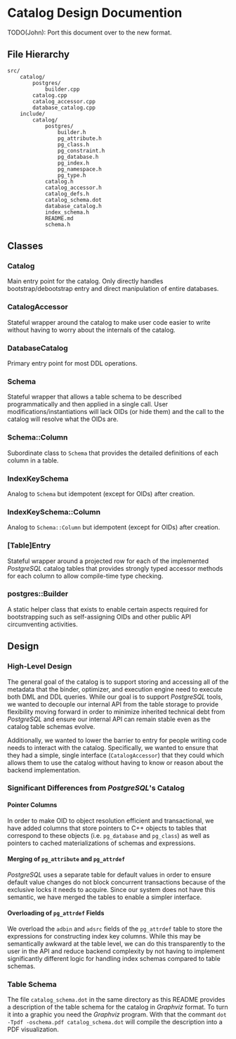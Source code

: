 # Catalog Design Documention

TODO(John): Port this document over to the new format.

## File Hierarchy
```
src/
    catalog/
        postgres/
            builder.cpp
        catalog.cpp
        catalog_accessor.cpp
        database_catalog.cpp
    include/
        catalog/
            postgres/
                builder.h
                pg_attribute.h
                pg_class.h
                pg_constraint.h
                pg_database.h
                pg_index.h
                pg_namespace.h
                pg_type.h
            catalog.h
            catalog_accessor.h
            catalog_defs.h
            catalog_schema.dot
            database_catalog.h
            index_schema.h
            README.md
            schema.h
```
## Classes

### Catalog
Main entry point for the catalog.  Only directly handles bootstrap/debootstrap entry and direct manipulation of entire databases.

### CatalogAccessor
Stateful wrapper around the catalog to make user code easier to write without having to worry about the internals of the catalog.

### DatabaseCatalog
Primary entry point for most DDL operations.

### Schema
Stateful wrapper that allows a table schema to be described programmatically and then applied in a single call.  User modifications/instantiations will lack OIDs (or hide them) and the call to the catalog will resolve what the OIDs are.

### Schema::Column
Subordinate class to `Schema` that provides the detailed definitions of each column in a table.

### IndexKeySchema
Analog to `Schema` but idempotent (except for OIDs) after creation.

### IndexKeySchema::Column
Analog to `Schema::Column` but idempotent (except for OIDs) after creation.

### [Table]Entry
Stateful wrapper around a projected row for each of the implemented _PostgreSQL_ catalog tables that provides strongly typed accessor methods for each column to allow compile-time type checking.

### postgres::Builder
A static helper class that exists to enable certain aspects required for bootstrapping such as self-assigning OIDs and other public API circumventing activities.

## Design

### High-Level Design
The general goal of the catalog is to support storing and accessing all of the metadata that the binder, optimizer, and execution engine need to execute both DML and DDL queries.  While our goal is to support _PostgreSQL_ tools, we wanted to decouple our internal API from the table storage to provide flexibility moving forward in order to minimize inherited technical debt from _PostgreSQL_ and ensure our internal API can remain stable even as the catalog table schemas evolve.

Additionally, we wanted to lower the barrier to entry for people writing code needs to interact with the catalog.  Specifically, we wanted to ensure that they had a simple, single interface (`CatalogAccessor`) that they could which allows them to use the catalog without having to know or reason about the backend implementation.

### Significant Differences from _PostgreSQL_'s Catalog

#### Pointer Columns
In order to make OID to object resolution efficient and transactional, we have added columns that store pointers to C++ objects to tables that correspond to these objects (i.e. `pg_database` and `pg_class`) as well as pointers to cached materializations of schemas and expressions.

#### Merging of `pg_attribute` and `pg_attrdef`
_PostgreSQL_ uses a separate table for default values in order to ensure default value changes do not block concurrent transactions because of the exclusive locks it needs to acquire.  Since our system does not have this semantic, we have merged the tables to enable a simpler interface.

#### Overloading of `pg_attrdef` Fields
We overload the `adbin` and `adsrc` fields of the `pg_attrdef` table to store the expressions for constructing index key columns.  While this may be semantically awkward at the table level, we can do this transparently to the user in the API and reduce backend complexity by not having to implement significantly different logic for handling index schemas compared to table schemas.

### Table Schema
The file `catalog_schema.dot` in the same directory as this README provides a description of the table schema for the catalog in _Graphviz_ format.  To turn it into a graphic you need the _Graphviz_ program.  With that the commant `dot -Tpdf -oschema.pdf catalog_schema.dot` will compile the description into a PDF visualization.

